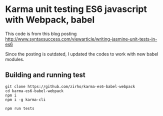 # Karma unit testing ES6 javascript with Webpack, babel #

This code is from this blog posting
http://www.syntaxsuccess.com/viewarticle/writing-jasmine-unit-tests-in-es6

Since the posting is outdated, I updated the codes to work with new babel modules.

## Building and running test ##

```bas
git clone https://github.com/zirho/karma-es6-babel-webpack
cd karma-es6-babel-webpack
npm i
npm i -g karma-cli

npm run tests
```

